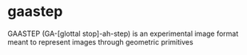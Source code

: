 # gaastep
GAASTEP (GA-[glottal stop]-ah-step) is an experimental image format meant to represent images through geometric primitives

